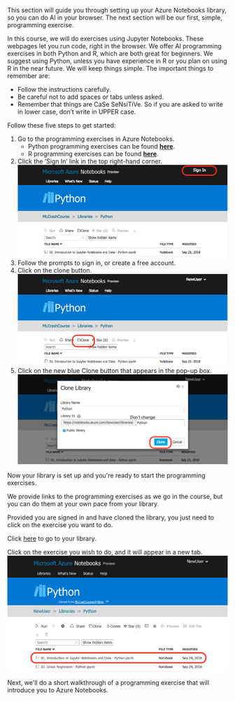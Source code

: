 This section will guide you through setting up your Azure Notebooks library, so you can do AI in your browser. The next section will be our first, simple, programming exercise.

In this course, we will do exercises using Jupyter Notebooks. These webpages let you run code, right in the browser. We offer AI programming exercises in both Python and R, which are both great for beginners. We suggest using Python, unless you have experience in R or you plan on using R in the near future. We will keep things simple. The important things to remember are:

* Follow the instructions carefully.
* Be careful not to add spaces or tabs unless asked.
* Remember that things are CaSe SeNsiTiVe. So if you are asked to write in lower case, don’t write in UPPER case.

Follow these five steps to get started:
  
1. Go to the programming exercises in Azure Notebooks.
   * Python programming exercises can be found [__here__](https://notebooks.azure.com/MLCrashCourse/libraries/Python "here").
   * R programming exercises can be found [__here__](https://notebooks.azure.com/MLCrashCourse/projects/R-Exercises "here").
2. Click the ‘Sign In’ link in the top right-hand corner.
![Page of Azure notebooks shown - with the "Sign In" button in the top right-hand corner of the page highlighted](../media/1-3-a.png)
3. Follow the prompts to sign in, or create a free account.
4. Click on the clone button.
![Page of Azure notebooks shown - with the Clone button, just after the breadcrumbs, is highlighted](../media/1-3-b.png)
5. Click on the new blue Clone button that appears in the pop-up box.
![Page of Azure notebooks shown, with the "Clone library" module in the center of the screen, with the blue "clone" button highlighted](../media/1-3-c.png)

Now your library is set up and you're ready to start the programming exercises.

We provide links to the programming exercises as we go in the course, but you can do them at your own pace from your library.

Provided you are signed in and have cloned the library, you just need to click on the exercise you want to do.

Click [here](https://notebooks.azure.com/home/libraries/Python "Link to crash course library") to go to your library.

Click on the exercise you wish to do, and it will appear in a new tab.
![Page of Azure notebooks shown - with the first exercise "0.1 Introduction to Jupyter Notebooks and Data - Python.ipynb" highlighted](../media/1-3-d.png)

Next, we'll do a short walkthrough of a programming exercise that will introduce you to Azure Notebooks.